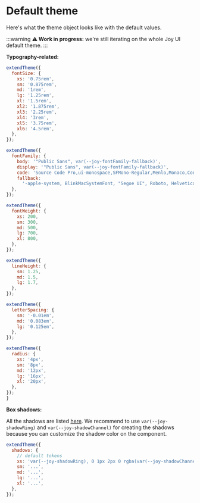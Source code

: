 # Default theme

<p class="description">Here's what the theme object looks like with the default values.</p>

:::warning
**⚠️ Work in progress:** we're still iterating on the whole Joy UI default theme.
:::

**Typography-related:**

```js
extendTheme({
  fontSize: {
    xs: '0.75rem',
    sm: '0.875rem',
    md: '1rem',
    lg: '1.25rem',
    xl: '1.5rem',
    xl2: '1.875rem',
    xl3: '2.25rem',
    xl4: '3rem',
    xl5: '3.75rem',
    xl6: '4.5rem',
  },
});
```

```js
extendTheme({
  fontFamily: {
    body: '"Public Sans", var(--joy-fontFamily-fallback)',
    display: '"Public Sans", var(--joy-fontFamily-fallback)',
    code: 'Source Code Pro,ui-monospace,SFMono-Regular,Menlo,Monaco,Consolas,Liberation Mono,Courier New,monospace',
    fallback:
      '-apple-system, BlinkMacSystemFont, "Segoe UI", Roboto, Helvetica, Arial, sans-serif, "Apple Color Emoji", "Segoe UI Emoji", "Segoe UI Symbol"',
  },
});
```

```js
extendTheme({
  fontWeight: {
    xs: 200,
    sm: 300,
    md: 500,
    lg: 700,
    xl: 800,
  },
});
```

```js
extendTheme({
  lineHeight: {
    sm: 1.25,
    md: 1.5,
    lg: 1.7,
  },
});
```

```js
extendTheme({
  letterSpacing: {
    sm: '-0.01em',
    md: '0.083em',
    lg: '0.125em',
  },
});
```

```js
extendTheme({
  radius: {
    xs: '4px',
    sm: '8px',
    md: '12px',
    lg: '16px',
    xl: '20px',
  },
});
}
```

**Box shadows:**

All the shadows are listed [here](https://github.com/mui/material-ui/blob/master/packages/mui-joy/src/styles/types/shadow.ts).
We recommend to use `var(--joy-shadowRing)` and `var(--joy-shadowChannel)` for creating the shadows because you can customize the shadow color on the component.

```js
extendTheme({
  shadows: {
    // default tokens
    xs: 'var(--joy-shadowRing), 0 1px 2px 0 rgba(var(--joy-shadowChannel) / 0.12)',
    sm: '...',
    md: '...',
    lg: '...',
    xl: '...',
  },
});
```
